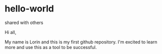 # hello-world
shared with others


Hi all,

My name is Lorin and this is my first github repository. I'm excited to learn more and use this as a tool to be successful.
